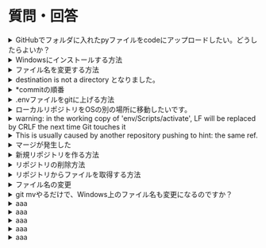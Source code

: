 # 質問・回答

<details><summary>GitHubでフォルダに入れたpyファイルをcodeにアップロードしたい。どうしたらよいか？</summary>

#### Q.
- GitHubでフォルダに入れたpyファイルをcodeにアップロードしたい。どうしたらよいか？

#### A.
- GitHubにフォルダとその中の`.py`ファイルをアップロードする手順は以下の通りです：

### 1. リポジトリを作成する
1. GitHubのアカウントにログインします。
2. リポジトリを作成します。GitHubのトップページから「New repository」をクリックし、リポジトリ名や説明を入力して「Create repository」をクリックします。

### 2. リポジトリをローカルにクローンする
1. 作成したリポジトリのページに移動し、「Code」ボタンをクリックしてURLをコピーします。
2. ローカルのコマンドライン（ターミナルやコマンドプロンプト）を開き、以下のコマンドを入力してリポジトリをクローンします：

    ```sh
    git clone https://github.com/username/repository.git
    ```
    `username`と`repository`はあなたのGitHubユーザー名とリポジトリ名に置き換えてください。

### 3. フォルダとファイルをコピーする
1. ローカルのクローンされたリポジトリのディレクトリに移動します：

    ```sh
    cd repository
    ```
    `repository`はあなたのリポジトリ名に置き換えてください。

2. アップロードしたいフォルダとその中の`.py`ファイルを、このディレクトリにコピーします。

### 4. ファイルをGitに追加してコミットする
1. フォルダとファイルをGitに追加します：

    ```sh
    git add .
    ```

2. 変更をコミットします：

    ```sh
    git commit -m "Add folder and .py files"
    ```

### 5. 変更をリモートリポジトリにプッシュする
1. リモートリポジトリに変更をプッシュします：

    ```sh
    git push origin main
    ```
    `main`はデフォルトブランチ名です。ブランチ名が異なる場合は、それに合わせてください。

これで、フォルダとその中の`.py`ファイルがGitHubリポジトリにアップロードされます。何か他にお手伝いできることがあれば教えてくださいね！


</details>

<details><summary>Windowsにインストールする方法</summary>

#### Q.
- gitをWindowsにインストールしたい。wingetで可能ですか？

#### A.
- はい、WindowsでGitをインストールするために`winget`を使用することができます。以下の手順に従ってインストールできます：

### 1. wingetをインストールする
まず、`winget`がインストールされていない場合は、以下のコマンドを実行してインストールします：

```sh
winget install winget-cli
```

### 2. Gitをインストールする
次に、以下のコマンドを実行してGitをインストールします：

```sh
winget install --id Git.Git -e --source winget
```

これでGitがインストールされます。

### 3. Gitの設定
Gitがインストールされたら、Gitの設定を行います。Gitの初回起動時に、ユーザー名とメールアドレスを設定するプロンプトが表示されます。これに従って設定を完了します。

これでGitがWindowsにインストールされました。他に知りたいことやサポートが必要なことがあれば、どうぞ教えてくださいね！


</details>

<details><summary>ファイル名を変更する方法</summary>

#### Q.
- gitでファイル名を変更したい。どうすればいいか？

#### A.
- Gitでファイル名を変更するには、以下の手順を実行します：

### 1. ファイル名の変更
コマンドライン（ターミナルやコマンドプロンプト）を開き、Gitリポジトリのディレクトリに移動します。次に、以下のコマンドを実行してファイル名を変更します：

```sh
git mv 旧ファイル名 新ファイル名
```

例えば、`old_filename.py`を`new_filename.py`に変更する場合：

```sh
git mv old_filename.py new_filename.py
```

### 2. 変更をステージングする
次に、ファイル名の変更をステージング（インデックスに追加）します：

```sh
git add .
```

### 3. 変更をコミットする
ファイル名の変更をコミットします：

```sh
git commit -m "Rename file from old_filename.py to new_filename.py"
```

### 4. 変更をリモートリポジトリにプッシュする
最後に、変更をリモートリポジトリにプッシュします：

```sh
git push origin ブランチ名
```

例えば、`main`ブランチにプッシュする場合：

```sh
git push origin main
```

これで、Gitでファイル名を変更し、リモートリポジトリに反映することができます。何か他にお手伝いできることがあれば教えてくださいね！

</details>

<details><summary>destination is not a directory となりました。</summary>

#### Q.
- gitで以下のコマンド実行で、destination is not a directory となりました。なぜですか？git mv FAQ OpenSSLで実験.md FAQ_OpenSSLで実験.md

#### A.
- `destination is not a directory`というエラーメッセージは、移動先として指定したパスがディレクトリではないことを意味します。指定された新しい名前に問題がある可能性があります。

エラーメッセージの原因はいくつか考えられます：
1. **スペースの扱い**: ファイル名にスペースが含まれている場合、そのままでは正しく解釈されないことがあります。この場合、スペースをエスケープする必要があります。
    ```sh
    git mv FAQ\ OpenSSLで実験.md FAQ_OpenSSLで実験.md
    ```
    または、クォートで囲む方法もあります。
    ```sh
    git mv "FAQ OpenSSLで実験.md" "FAQ_OpenSSLで実験.md"
    ```

2. **ファイル名の確認**: 現在のディレクトリに`FAQ OpenSSLで実験.md`というファイルが存在するか確認してください。

3. **目的のパスが存在しない**: 移動先のディレクトリが正しく指定されていない可能性があります。新しいファイル名が意図している通りか確認してください。

修正したコマンドを以下のように試してください：

```sh
git mv "FAQ OpenSSLで実験.md" "FAQ_OpenSSLで実験.md"
```

これで問題が解決するはずです。何か他に質問やサポートが必要なことがあれば教えてくださいね！

</details>

<details><summary>*commitの順番</summary>

#### Q.
- ファイル名変更の場合

#### A.
1. git mv "old_filename.md" "new_filename.md"
2. git add .
3. git commit -m "Rename file from old_filename.py to new_filename.py"
4. git push origin main

</details>

<details><summary>.envファイルをgitに上げる方法</summary>

#### Q.
- .envファイルをgitに上げるにはどうしたらいいですか？ignore

#### A.
- 一般的に、`.env`ファイルは機密情報（APIキーやデータベースのクレデンシャルなど）を含むため、`.gitignore`ファイルを使ってGitリポジトリにコミットされないようにするのが推奨されています。ただし、どうしても`.env`ファイルをGitに含める必要がある場合は、以下の手順を実行します。

### `.gitignore`に`.env`を含めない方法
1. **`.gitignore`ファイルの編集**: `.gitignore`ファイルを開き、`.env`に関するエントリがないことを確認します。

    ```sh
    cat .gitignore
    ```

    もし以下のような行が含まれている場合、削除またはコメントアウトします：

    ```plaintext
    .env
    ```

### `.env`ファイルをGitに追加してコミットする
1. **`.env`ファイルを追加する**: `.env`ファイルをGitのステージングエリアに追加します。

    ```sh
    git add .env
    ```

2. **変更をコミットする**: 変更をコミットします。

    ```sh
    git commit -m "Add .env file"
    ```

3. **リモートリポジトリにプッシュする**: 変更をリモートリポジトリにプッシュします。

    ```sh
    git push origin ブランチ名
    ```

例えば、`main`ブランチにプッシュする場合：

```sh
git push origin main
```

### 注意点
機密情報を含む`.env`ファイルをリポジトリに含める場合、そのリポジトリがパブリックでないことを確認してください。パブリックリポジトリに機密情報を含むファイルをプッシュすると、セキュリティリスクが高まります。そのため、必要に応じて環境変数管理ツールや秘密管理サービスを使用することを検討してください。

他に質問やサポートが必要なことがあれば、教えてくださいね！

</details>

<details><summary>ローカルリポジトリをOSの別の場所に移動したいです。</summary>

#### Q.
- gitのローカルリポジトリをOSの別の場所に移動したいです。どうコマンドを入力すればいいですか？教えてください。
(移動前)C:\Users\tensy\OneDrive\ドキュメント\okuma\お弁当注文システム\my_package\Obento-Test
(移動後)C:\Obento-Test

#### A.
- もちろんです。以下の手順に従って、Gitリポジトリを移動することができます。

1. **現在のリポジトリをコピーします。** Windowsのエクスプローラーを使って、リポジトリフォルダを新しい場所にコピーします。
2. **コピーしたフォルダの中に移動します。** コマンドプロンプトまたはターミナルを開き、新しい場所にコピーしたリポジトリフォルダに移動します。

```bash
cd C:\Obento-Test
```

3. **Gitの設定を確認します。** 正しいパスを指定しているか確認します。

```bash
git remote -v
```

4. **Gitの設定を更新します。** 必要であれば、リモートリポジトリのURLを更新します。

```bash
git remote set-url origin <new-url>
```

移動はこれで完了です。念のために、リポジトリが正常に動作するかどうか確認することをお勧めします。問題があれば教えてくださいね！ 😊

</details>

<details><summary>warning: in the working copy of 'env/Scripts/activate', LF will be replaced by CRLF the next time Git touches it</summary>

#### Q.
- git add . で以下の警告が出ました。どう対処すればよいですか？warning: in the working copy of 'env/Scripts/activate', LF will be replaced by CRLF the next time Git touches it

#### A.
- この警告は、Gitが改行コードの違いを検出したことを示しています。具体的には、環境によってはLF（Line Feed）改行をCRLF（Carriage Return + Line Feed）改行に変換することがあります。以下の方法で対応できます。

### 方法1: `.gitattributes` ファイルを設定する
`.gitattributes` ファイルをプロジェクトのルートに作成し、改行コードの取り扱いを設定します。

```bash
# .gitattributes
* text=auto
```

これにより、Gitが自動的に適切な改行コードを設定します。

### 方法2: Gitの設定を変更する
Gitの設定で改行コードの変換を明示的に指定できます。

```bash
# CRLFからLFへの変換を無効化
git config --global core.autocrlf false

# CRLFからLFへの変換を有効化（Windows向け）
git config --global core.autocrlf true

# 自動変換（OSに依存）
git config --global core.autocrlf input
```

### 方法3: ファイルを手動で修正する
特定のファイルのみ対応する場合は、以下のように手動でファイルを修正します。

```bash
# 特定のファイルを指定して変換
git add --renormalize env/Scripts/activate
```

どの方法も効果的ですが、プロジェクト全体で統一した方法を選ぶと良いでしょう。試してみて、うまくいかない場合はお知らせくださいね。😊

他にも質問があれば、どうぞお知らせください！

</details>

<details><summary>This is usually caused by another repository pushing to hint: the same ref.</summary>

#### Q.
- This is usually caused by another repository pushing to hint: the same ref.
- を解除する方法はどうすればよいですか？確かに前のローカルリポジトリと紐づけられていると考えられます。

#### A.
- `git pull` と `git push` に関連する問題は、多くの場合、ローカルリポジトリとリモートリポジトリの間で同期が取れていないことが原因です。以下の手順で問題を解決できます。

### 手順1: リモートリポジトリから最新の変更を取得
まず、リモートリポジトリの最新の変更をローカルリポジトリに取得します。

```bash
git pull origin main
```

### 手順2: 競合がある場合の手動解決
もし競合が発生した場合、手動で解決します。競合が発生したファイルを編集し、競合を解消します。競合を解消したら、以下のコマンドで変更をステージングします。

```bash
git add <conflicted-files>
```

### 手順3: 競合解消後のコミット
競合を解消した後、コミットを作成します。

```bash
git commit
```

### 手順4: リモートリポジトリに再度プッシュ
リモートリポジトリに変更をプッシュします。

```bash
git push origin main
```

これで、リモートリポジトリとローカルリポジトリが同期されるはずです。

### 強制プッシュ（最終手段）
もし他の方法がうまくいかない場合、強制プッシュを使うこともできますが、これは他の開発者の作業に影響を与える可能性があるため、慎重に行ってください。

```bash
git push --force origin main
```

これで問題が解決することを願っています。何か他にお手伝いできることがあれば、いつでも教えてくださいね！😊

プロジェクトが順調に進むことを願っています。🚀

</details>

<details><summary>マージが発生した</summary>

#### Q.
- このメッセージになりました。どうすれば競合を修正して、この画面を終了できますか？
- Merge branch 'main' of https://github.com/Kei-Okuma1216/Obento-Test # Please enter a commit message to explain why this merge is necessary, # especially if it merges an updated upstream into a topic branch. # # Lines starting with '#' will be ignored, and an empty message aborts # the commit.

#### A.
- このメッセージが表示されるのは、マージが発生した際にGitが自動でマージコミットメッセージを作成するためです。この画面を終了するには、以下の手順を実行します。

1. **マージメッセージの編集**：
    - 画面に表示されているメッセージの上部に、適切なマージメッセージを入力します。例えば、「Resolved merge conflicts」といった内容です。

2. **ファイルの保存と終了**：
    - エディタがVimの場合：
        1. エディタでメッセージを編集した後、`Esc`キーを押してノーマルモードに戻ります。
        2. `:wq` と入力してエンターキーを押すと、ファイルが保存されエディタが終了します。
    - エディタがNanoの場合：
        1. エディタでメッセージを編集した後、`Ctrl` + `O` でファイルを保存し、`Ctrl` + `X` でエディタを終了します。

3. **マージの完了**：
    - エディタを終了すると、Gitはマージプロセスを完了します。

以下が手順の具体例です：

```bash
# 例：Vimの場合
1. マージメッセージを編集
2. Escキーを押す
3. :wqと入力してエンター

# 例：Nanoの場合
1. マージメッセージを編集
2. Ctrl + Oで保存
3. Ctrl + Xで終了
```

これでマージが完了し、画面が終了するはずです。もし他に問題が発生したり、質問があれば、いつでも教えてくださいね！😊

引き続きプロジェクトがスムーズに進むことを願っています。🚀


</details>

<details><summary>新規リポジトリを作る方法</summary>

#### Q.
- gitコマンドで新規リポジトリを作る方法を教えて下さい。

#### A.
- Gitで新規リポジトリを作成するには、以下の手順に従ってください。

1. **ディレクトリを作成**:
   新しいプロジェクトのためのディレクトリ（フォルダー）を作成します。
   ```bash
   mkdir 新規リポジトリ名
   cd 新規リポジトリ名
   ```

2. **Gitリポジトリの初期化**:
   作成したディレクトリ内で以下のコマンドを実行してGitリポジトリを初期化します。
   ```bash
   git init
   ```

3. **ファイルの追加**:
   プロジェクトのファイルをディレクトリ内に追加し、以下のコマンドでGitに追加します。
   ```bash
   git add ファイル名
   ```
   すべてのファイルを追加する場合は、以下のコマンドを使用します。
   ```bash
   git add .
   ```

4. **最初のコミット**:
   ファイルを追加したら、以下のコマンドで最初のコミットを行います。
   ```bash
   git commit -m "最初のコミットメッセージ"
   ```

これで新しいGitリポジトリが作成され、初期設定が完了しました。😊

他にもご質問があれば、どうぞお知らせください！

</details>

<details><summary>リポジトリの削除方法</summary>

#### Q.
- githubでリポジトリの削除方法を教えてください。

#### A.
- GitHubでリポジトリを削除する方法は以下の通りです：

1. **GitHubアカウントにログイン**します。
2. **「Repositories」**タブをクリックし、削除したいリポジトリを選択します。
3. リポジトリのページに移動し、**「Settings」**タブをクリックします。
4. ページを下にスクロールし、**「Danger Zone」**セクションを見つけます。
5. **「Delete this repository」**をクリックします。
6. 表示される警告メッセージを読み、削除したいリポジトリの名前を入力します。
7. **「I understand the consequences, delete this repository」**をクリックします。

これでリポジトリが削除されます。一度削除すると復元できないので、慎重に行ってください。

何か他にお手伝いできることがあれば、教えてくださいね！


</details>

<details><summary>リポジトリからファイルを取得する方法</summary>

#### Q.
- git　リポジトリからファイルを取得する方法を教えてください。

#### A.
- Gitリポジトリからファイルを取得するためには、次の手順を実行します：

1. **Gitリポジトリのクローンを作成**:
    ```
    git clone https://github.com/username/repository.git
    ```
    これにより、指定したリポジトリがローカルマシンに複製されます。

2. **リポジトリディレクトリに移動**:
    ```
    cd repository
    ```

3. **ファイルを取得**:
    必要なファイルを確認し、ローカルマシン上で利用できます。たとえば、`main.c`というファイルを開く場合は、通常の方法でテキストエディタなどを使ってファイルを開きます。

これで、指定したリポジトリのファイルを取得して利用することができます。必要に応じて他のGitコマンドを使用して、ファイルの変更や更新を行うことができます。

他にご質問やお手伝いがあれば教えてくださいね！

</details>

<details><summary>ファイル名の変更</summary>

#### Q.
- git でファイルのリネームをしたいです。Windows11にあるファイル名を変更してgitコマンドを実行する必要がありますか？

#### A.
- `git`を使ってファイルの名前を変更する場合、ファイル名を変更するために`git mv`コマンドを使用するのが一般的です。これにより、Gitの履歴も正しく反映されるため、手動でファイル名を変更してからGitコマンドを実行する必要はありません。

以下の手順で行えます：

1. コマンドプロンプトまたはターミナルを開き、リポジトリのディレクトリに移動します。
2. 次のコマンドを実行してファイル名を変更します。

```bash
git mv old_filename new_filename
```

例えば、`example.txt`というファイルを`new_example.txt`にリネームする場合は次のようにします：

```bash
git mv example.txt new_example.txt
```

3. その後、変更をコミットします：

```bash
git commit -m "Rename file from example.txt to new_example.txt"
```

これでファイルの名前が変更され、Gitの履歴にも正しく記録されます。

もし、手動でファイル名を変更してしまった場合でも問題はありませんが、その場合は次のコマンドを使用して変更をステージする必要があります：

```bash
git add -A
git commit -m "Manually renamed file"
```

以上です。何か他に疑問や質問があれば、どうぞご遠慮なく教えてくださいね。😊


</details>

<details><summary>git mvやるだけで、Windows上のファイル名も変更になるのですか？</summary>

#### Q.
- git mvやるだけで、Windows上のファイル名も変更になるのですか？

#### A.
- その通りです！`git mv`コマンドを実行すると、Gitはファイルを新しい名前に変更し、その変更をステージします。これは、Windows上のファイルシステムでも同様にファイル名が変更されることを意味します。つまり、`git mv old_filename new_filename`とするだけで、ファイル名はWindows上でも適切に変更されます。

実際に手動でファイル名を変更する必要はなく、`git mv`コマンドを使用することで一貫してファイルの追跡と名前変更が行われます。

これで不明点が解消されると嬉しいです。😊 何か他にお手伝いできることがあれば教えてくださいね。

</details>

<details><summary>aaa</summary>

#### Q.
- 

#### A.
- 

</details>

<details><summary>aaa</summary>

#### Q.
- 

#### A.
- 

</details>

<details><summary>aaa</summary>

#### Q.
- 

#### A.
- 

</details>

<details><summary>aaa</summary>

#### Q.
- 

#### A.
- 

</details>

<details><summary>aaa</summary>

#### Q.
- 

#### A.
- 

</details>
